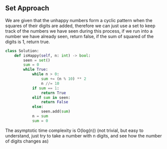 ## Set Approach
We are given that the unhappy numbers form a cyclic pattern when the squares of their digits are added, therefore we can just use a set to keep track of the numbers we have seen during this process, if we run into a number we have already seen, return false, if the sum of squared of the digits is 1, return true.
``` python
class Solution:
    def isHappy(self, n: int) -> bool:
        seen = set()
        sum = 0
        while True:
            while n > 0:
                sum += (n % 10) ** 2
                n //= 10
            if sum == 1:
                return True
            elif sum in seen:
                return False
            else:
                seen.add(sum)
            n = sum
            sum = 0
```
The asymptotic time complexity is O(log(n)) (not trivial, but easy to understand, just try to take a number with n digits, and see how the number of digits changes as)